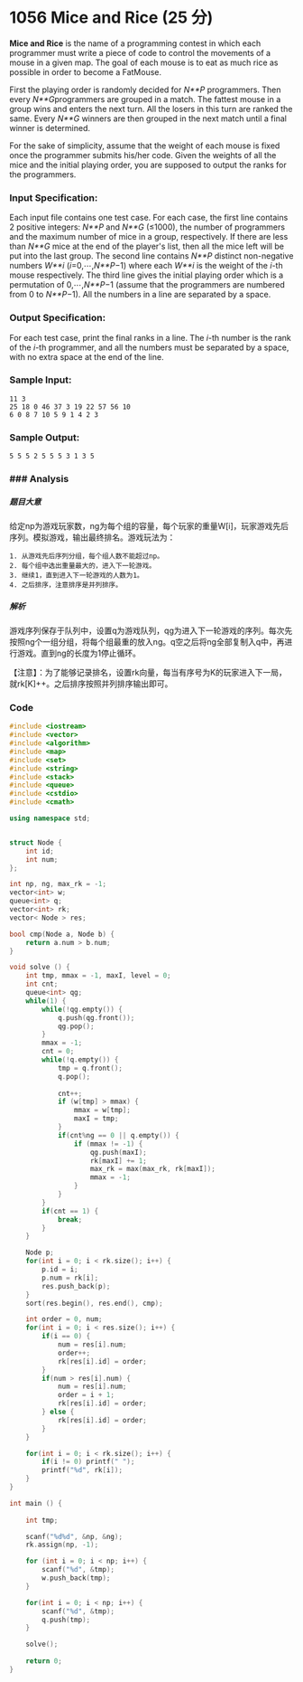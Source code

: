 # 1056 Mice and Rice (25 分)

**Mice and Rice** is the name of a programming contest in which each programmer must write a piece of code to control the movements of a mouse in a given map. The goal of each mouse is to eat as much rice as possible in order to become a FatMouse.

First the playing order is randomly decided for *N**P* programmers. Then every *N**G*programmers are grouped in a match. The fattest mouse in a group wins and enters the next turn. All the losers in this turn are ranked the same. Every *N**G* winners are then grouped in the next match until a final winner is determined.

For the sake of simplicity, assume that the weight of each mouse is fixed once the programmer submits his/her code. Given the weights of all the mice and the initial playing order, you are supposed to output the ranks for the programmers.

### Input Specification:

Each input file contains one test case. For each case, the first line contains 2 positive integers: *N**P* and *N**G* (≤1000), the number of programmers and the maximum number of mice in a group, respectively. If there are less than *N**G* mice at the end of the player's list, then all the mice left will be put into the last group. The second line contains *N**P* distinct non-negative numbers *W**i* (*i*=0,⋯,*N**P*−1) where each *W**i* is the weight of the *i*-th mouse respectively. The third line gives the initial playing order which is a permutation of 0,⋯,*N**P*−1 (assume that the programmers are numbered from 0 to *N**P*−1). All the numbers in a line are separated by a space.

### Output Specification:

For each test case, print the final ranks in a line. The *i*-th number is the rank of the *i*-th programmer, and all the numbers must be separated by a space, with no extra space at the end of the line.

### Sample Input:

```in
11 3
25 18 0 46 37 3 19 22 57 56 10
6 0 8 7 10 5 9 1 4 2 3
```

### Sample Output:

```out
5 5 5 2 5 5 5 3 1 3 5
```



### ### Analysis

##### 题目大意

给定np为游戏玩家数，ng为每个组的容量，每个玩家的重量W[i]，玩家游戏先后序列。模拟游戏，输出最终排名。游戏玩法为：

	1. 从游戏先后序列分组，每个组人数不能超过np。
 	2. 每个组中选出重量最大的，进入下一轮游戏。
 	3. 继续1，直到进入下一轮游戏的人数为1。
 	4. 之后排序，注意排序是并列排序。

##### 解析

游戏序列保存于队列中，设置q为游戏队列，qg为进入下一轮游戏的序列。每次先按照ng个一组分组，将每个组最重的放入ng。q空之后将ng全部复制入q中，再进行游戏。直到ng的长度为1停止循环。

【注意】：为了能够记录排名，设置rk向量，每当有序号为K的玩家进入下一局，就rk[K]++。之后排序按照并列排序输出即可。



### Code

```c++
#include <iostream>
#include <vector>
#include <algorithm>
#include <map>
#include <set>
#include <string>
#include <stack>
#include <queue>
#include <cstdio>
#include <cmath>

using namespace std;


struct Node {
	int id;
	int num;
};

int np, ng, max_rk = -1;
vector<int> w;
queue<int> q;
vector<int> rk;
vector< Node > res;

bool cmp(Node a, Node b) {
	return a.num > b.num;
}

void solve () {
	int tmp, mmax = -1, maxI, level = 0;
	int cnt;
	queue<int> qg;
	while(1) {
		while(!qg.empty()) {
			q.push(qg.front());
			qg.pop();
		}
		mmax = -1;
		cnt = 0;
		while(!q.empty()) {
			tmp = q.front();
			q.pop();
			
			cnt++;
			if (w[tmp] > mmax) {
				mmax = w[tmp];
				maxI = tmp;
			}
			if(cnt%ng == 0 || q.empty()) {
				if (mmax != -1) {
					qg.push(maxI);
					rk[maxI] += 1;
					max_rk = max(max_rk, rk[maxI]);
					mmax = -1;
				}
			}
		}
		if(cnt == 1) {
			break;
		}
	}

	Node p;
	for(int i = 0; i < rk.size(); i++) {
		p.id = i;
		p.num = rk[i];
		res.push_back(p);
	}
	sort(res.begin(), res.end(), cmp);

	int order = 0, num;
	for(int i = 0; i < res.size(); i++) {
		if(i == 0) {
			num = res[i].num;
			order++;
			rk[res[i].id] = order;
		}
		if(num > res[i].num) {
			num = res[i].num;
			order = i + 1;
			rk[res[i].id] = order;
		} else {
			rk[res[i].id] = order;
		}
	}

	for(int i = 0; i < rk.size(); i++) {
		if(i != 0) printf(" ");
		printf("%d", rk[i]);
	}
}

int main () {
	
	int tmp;

	scanf("%d%d", &np, &ng);
	rk.assign(np, -1);

	for (int i = 0; i < np; i++) {
		scanf("%d", &tmp);
		w.push_back(tmp);
	}

	for(int i = 0; i < np; i++) {
		scanf("%d", &tmp);
		q.push(tmp);
	}

	solve();
	
	return 0;
}
```

